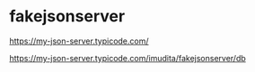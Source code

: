 # fakejsonserver

https://my-json-server.typicode.com/

https://my-json-server.typicode.com/imudita/fakejsonserver/db
